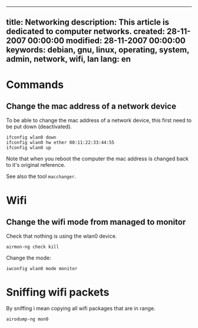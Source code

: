 -----
title: Networking
description: This article is dedicated to computer networks.
created: 28-11-2007 00:00:00
modified: 28-11-2007 00:00:00
keywords: debian, gnu, linux, operating, system, admin, network, wifi, lan
lang: en
-----


# Commands

## Change the mac address of a network device

To be able to change the mac address of a network device, this first need to 
be put down (deactivated). 

    ifconfig wlan0 down
    ifconfig wlan0 hw ether 00:11:22:33:44:55
    ifconfig wlan0 up

Note that when you reboot the computer the mac address is changed back to 
it's original reference.

See also the tool `macchanger`.


# Wifi

## Change the wifi mode from managed to monitor

Check that nothing is using the wlan0 device.

    airmon-ng check kill

Change the mode:

    iwconfig wlan0 mode monitor

# Sniffing wifi packets

By sniffing i mean copying all wifi packages that are in range.

    airodump-ng mon0
